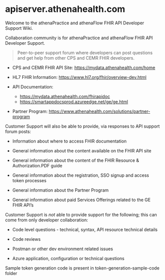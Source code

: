 # apiserver.athenahealth.com
Welcome to the athenaPractice and athenaFlow FHIR API Developer Support Wiki.

Collaboration community is for athenaPractice and athenaFlow FHIR API Developer Support. 
> Peer-to-peer support forum where developers can post questions and get help from other CPS and CEMR FHIR developers. 

* CPS and CEMR FHIR API Site: https://mydata.athenahealth.com/home

* HL7 FHIR Information: https://www.hl7.org/fhir/overview-dev.html

* API Documentation:
  * https://mydata.athenahealth.com/fhirapidoc
  * https://smartappdocsprod.azureedge.net/ge/ge.html

- Partner Program: https://www.athenahealth.com/solutions/partner-program

Customer Support will also be able to provide, via responses to API support forum posts:
- Information about where to access FHIR documentation

- General information about the content available on the FHIR API site

- General information about the content of the FHIR Resource & Authorization.PDF guide

- General information about the registration, SSO signup and access token processes

- General information about the Partner Program

- General information about paid Services Offerings related to the GE FHIR API’s 

Customer Support is _not_ able to provide support for the following; this can come from only developer collaboration:
- Code level questions - technical, syntax, API resource technical details

- Code reviews

- Postman or other dev environment related issues

- Azure application, configuration or technical questions

Sample token generation code is present in token-generation-sample-code folder
